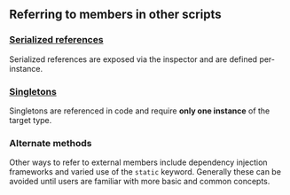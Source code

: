 ## Referring to members in other scripts

### [Serialized references](Other%20Members/Serialized%20References.md)
Serialized references are exposed via the inspector and are defined per-instance.

### [Singletons](Other%20Members/Singletons.md)
Singletons are referenced in code and require **only one instance** of the target type.

### Alternate methods
Other ways to refer to external members include dependency injection frameworks and varied use of the `static` keyword. Generally these can be avoided until users are familiar with more basic and common concepts.